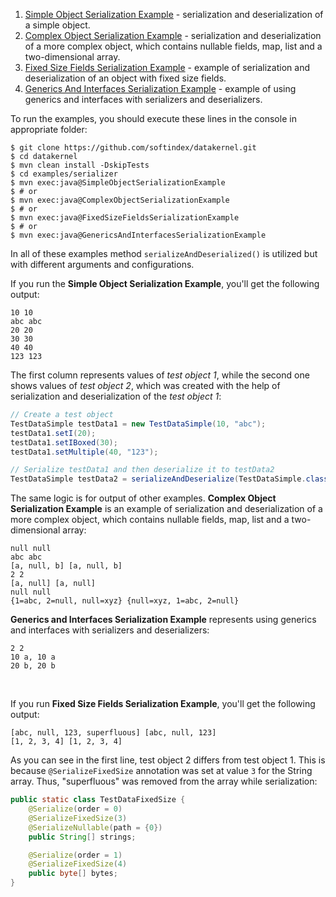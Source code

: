 1. [Simple Object Serialization Example](https://github.com/softindex/datakernel/blob/master/examples/serializer/src/main/java/io/datakernel/examples/SimpleObjectSerializationExample.java) - 
serialization and deserialization of a simple object.
2. [Complex Object Serialization Example](https://github.com/softindex/datakernel/blob/master/examples/serializer/src/main/java/io/datakernel/examples/ComplexObjectSerializationExample.java) - 
serialization and deserialization of a more complex object, which contains nullable fields, map, list and a two-dimensional array.
3. [Fixed Size Fields Serialization Example](https://github.com/softindex/datakernel/blob/master/examples/serializer/src/main/java/io/datakernel/examples/FixedSizeFieldsSerializationExample.java) - 
example of serialization and deserialization of an object with fixed size fields.
4. [Generics And Interfaces Serialization Example](https://github.com/softindex/datakernel/blob/master/examples/serializer/src/main/java/io/datakernel/examples/GenericsAndInterfacesSerializationExample.java) - 
example of using generics and interfaces with serializers and deserializers.

To run the examples, you should execute these lines in the console in appropriate folder:
```
$ git clone https://github.com/softindex/datakernel.git
$ cd datakernel
$ mvn clean install -DskipTests
$ cd examples/serializer
$ mvn exec:java@SimpleObjectSerializationExample
$ # or
$ mvn exec:java@ComplexObjectSerializationExample
$ # or
$ mvn exec:java@FixedSizeFieldsSerializationExample
$ # or
$ mvn exec:java@GenericsAndInterfacesSerializationExample
```
In all of these examples method `serializeAndDeserialized()` is utilized but with different arguments and configurations.
 
If you run the **Simple Object Serialization Example**, you'll get the following output:
```
10 10
abc abc
20 20
30 30
40 40
123 123
```
The first column represents values of *test object 1*, while the second one shows values of *test object 2*, which was 
created with the help of serialization and deserialization of the *test object 1*:
```java
// Create a test object
TestDataSimple testData1 = new TestDataSimple(10, "abc");
testData1.setI(20);
testData1.setIBoxed(30);
testData1.setMultiple(40, "123");

// Serialize testData1 and then deserialize it to testData2
TestDataSimple testData2 = serializeAndDeserialize(TestDataSimple.class, testData1);
```

The same logic is for output of other examples. **Complex Object Serialization Example** is an example of serialization 
and deserialization of a more complex object, which contains nullable fields, map, list and a two-dimensional array:
```
null null
abc abc
[a, null, b] [a, null, b]
2 2
[a, null] [a, null]
null null
{1=abc, 2=null, null=xyz} {null=xyz, 1=abc, 2=null}
```

**Generics and Interfaces Serialization Example** represents using generics and interfaces with serializers and deserializers:
```
2 2
10 a, 10 a
20 b, 20 b
```
<br>

If you run **Fixed Size Fields Serialization Example**, you'll get the following output:
```
[abc, null, 123, superfluous] [abc, null, 123]
[1, 2, 3, 4] [1, 2, 3, 4]
```
As you can see in the first line, test object 2 differs from test object 1. This is because `@SerializeFixedSize` 
annotation  was set at value `3` for the String array. Thus, "superfluous" was removed from the array while serialization:

```java
public static class TestDataFixedSize {
	@Serialize(order = 0)
	@SerializeFixedSize(3)
	@SerializeNullable(path = {0})
	public String[] strings;

	@Serialize(order = 1)
	@SerializeFixedSize(4)
	public byte[] bytes;
}
```